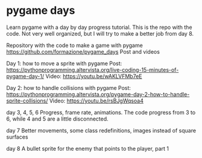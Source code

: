 # pygame days
Learn pygame with a day by day progress tutorial. This is the repo with the code.
Not very well organized, but I will try to make a better job from day 8.


Repository with the code to make a game with pygame
https://github.com/formazione/pygame_days
Post and videos

Day 1: how to move a sprite with pygame
Post: https://pythonprogramming.altervista.org/live-coding-15-minutes-of-pygame-day-1/
Video: https://youtu.be/wAKLVFMb7eE

Day 2: how to handle collisions with pygame
Post: https://pythonprogramming.altervista.org/pygame-day-2-how-to-handle-sprite-collisions/
Video: https://youtu.be/rsBJgWqsoa4

day 3, 4, 5, 6
Progress, frame rate, animations. The code progress from 3 to 6, while 4 and 5 are a little disconnected.

day 7
Better movements, some class redefinitions, images instead of square surfaces

day 8
A bullet sprite for the enemy that points to the player, part 1
